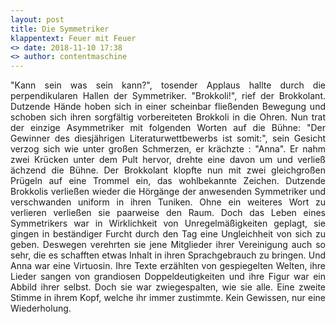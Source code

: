 ```yaml
---
layout: post
title: Die Symmetriker
klappentext: Feuer mit Feuer
<> date: 2018-11-10 17:38
<> author: contentmaschine
---
```


<p align="justify"> "Kann sein was sein kann?", tosender Applaus hallte durch die perpendikularen Hallen der Symmetriker. "Brokkoli!", rief der Brokkolant. Dutzende Hände hoben sich in einer scheinbar fließenden Bewegung und schoben sich ihren sorgfältig vorbereiteten Brokkoli in die Ohren. Nun trat der einzige Asymmetriker mit folgenden Worten auf die Bühne: "Der Gewinner des diesjährigen Literaturwettbewerbs ist somit:", sein Gesicht verzog sich wie unter großen Schmerzen, er krächzte : "Anna". Er nahm zwei Krücken unter dem Pult hervor, drehte eine davon um und verließ ächzend die Bühne. Der Brokkolant klopfte nun mit zwei gleichgroßen Prügeln auf eine Trommel ein, das wohlbekannte Zeichen. Dutzende Brokkolis verließen wieder die Hörgänge der anwesenden Symmetriker und verschwanden uniform in ihren Tuniken. Ohne ein weiteres Wort zu verlieren verließen sie paarweise den Raum. Doch das Leben eines Symmetrikers war in Wirklichkeit von Unregelmäßigkeiten geplagt, sie gingen in beständiger Furcht durch den Tag eine Ungleichheit von sich zu geben. Deswegen verehrten sie jene Mitglieder ihrer Vereinigung auch so sehr, die es schafften etwas Inhalt in ihren Sprachgebrauch zu bringen. Und Anna war eine Virtuosin. Ihre Texte erzählten von gespiegelten Welten, ihre Lieder sangen von grandiosen Doppeldeutigkeiten und ihre Figur war ein Abbild ihrer selbst. Doch sie war zwiegespalten, wie sie alle. Eine zweite Stimme in ihrem Kopf, welche ihr immer zustimmte. Kein Gewissen, nur eine Wiederholung. 
  
</p>
